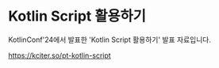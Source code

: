 # Kotlin Script 활용하기

KotlinConf'24에서 발표한 'Kotlin Script 활용하기' 발표 자료입니다.

https://kciter.so/pt-kotlin-script